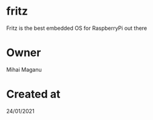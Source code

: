 # fritz
Fritz is the best embedded OS for RaspberryPi out there

# Owner
Mihai Maganu

# Created at
24/01/2021
